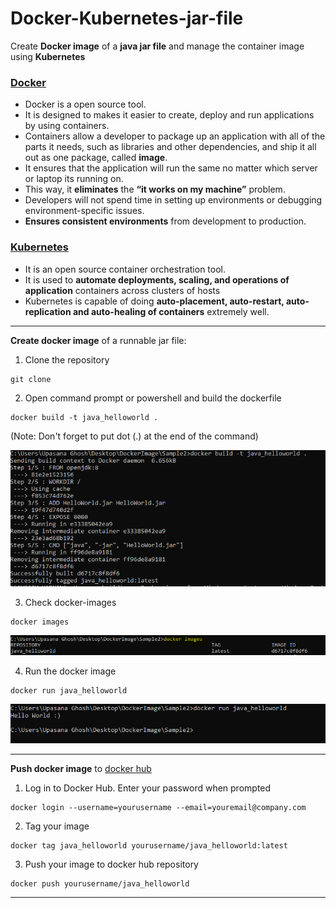 # Docker-Kubernetes-jar-file
Create **Docker image** of a **java jar file** and manage the container image using **Kubernetes**

### [Docker](https://www.docker.com/)
* Docker is a open source tool. 
* It is designed to makes it easier to create, deploy and run applications by using containers.
* Containers allow a developer to package up an application with all of the parts it needs, such as libraries and other dependencies, and ship it all out as one package, called **image**.
* It ensures that the application will run the same no matter which server or laptop its running on.
* This way, it **eliminates** the **“it works on my machine”** problem.
* Developers will not spend time in setting up environments or debugging environment-specific issues. 
* **Ensures consistent environments** from development to production.

### [Kubernetes](kubernetes.io)
* It is an open source container orchestration tool.
* It is used to **automate  deployments, scaling, and operations of application** containers across clusters of hosts
* Kubernetes is capable of doing **auto-placement, auto-restart, auto-replication and auto-healing of containers** extremely well. 

---

**Create docker image** of a runnable jar file:

1) Clone the repository

```
git clone 
```

2) Open command prompt or powershell and build the dockerfile

```
docker build -t java_helloworld .
```
(Note: Don't forget to put dot (.) at the end of the command)

![](https://github.com/Upa005/Docker-Kubernetes-jar-file/blob/master/images/03_build.PNG)

3) Check docker-images 
```
docker images
```
![](https://github.com/Upa005/Docker-Kubernetes-jar-file/blob/master/images/image.PNG)

4) Run the docker image

```
docker run java_helloworld
```
![](https://github.com/Upa005/Docker-Kubernetes-jar-file/blob/master/images/04_run.PNG)

---
**Push docker image** to [docker hub](https://hub.docker.com/)

1) Log in to Docker Hub. Enter your password when prompted

```
docker login --username=yourusername --email=youremail@company.com
```

2) Tag your image

```
docker tag java_helloworld yourusername/java_helloworld:latest
```

3) Push your image to docker hub repository

```
docker push yourusername/java_helloworld
```

---

